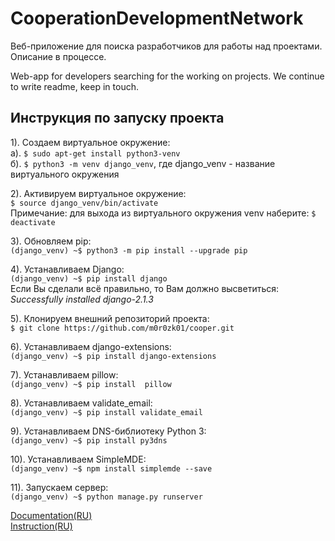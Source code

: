 # CooperationDevelopmentNetwork
Веб-приложение для поиска разработчиков для работы над проектами.
Описание в процессе.

Web-app for developers searching for the working on projects.
We continue to write readme, keep in touch.


<h2>Инструкция по запуску проекта</h2>

1). Создаем виртуальное окружение:<br>
    а). `$ sudo apt-get install python3-venv`<br>
    б). `$ python3 -m venv django_venv`, где django_venv - название    виртуального окружения

2). Активируем виртуальное окружение:<br>
    `$ source django_venv/bin/activate`<br>
Примечание: для выхода из виртуального окружения venv наберите: `$ deactivate`

3). Обновляем pip:<br>
    `(django_venv) ~$ python3 -m pip install --upgrade pip`

4). Устанавливаем Django:<br>
    `(django_venv) ~$ pip install django`<br>
Если Вы сделали всё правильно, то Вам должно высветиться:<br>
*Successfully installed django-2.1.3*

5). Клонируем внешний репозиторий проекта:<br>
    `$ git clone https://github.com/m0r0zk01/cooper.git`

6). Устанавливаем django-extensions:<br>
    `(django_venv) ~$ pip install django-extensions`

7). Устанавливаем pillow:<br>
    `(django_venv) ~$ pip install  pillow`

8). Устанавливаем validate_email:<br>
    `(django_venv) ~$ pip install validate_email`

9). Устанавливаем DNS-библиотеку Python 3: <br>
    `(django_venv) ~$ pip install py3dns`

10). Устанавливаем SimpleMDE:<br>
    `(django_venv) ~$ npm install simplemde --save`

11). Запускаем сервер:<br>
    `(django_venv) ~$ python manage.py runserver`


[Documentation(RU)](https://docs.google.com/document/d/11DQPLyEXO4wGiOjyCECmzDpbmLmXNg7N-2RFP4ph8sQ/edit?usp=sharing)<br>
[Instruction(RU)](https://docs.google.com/document/d/1ZeIIt4ALY7MvFpI23MWpzHaIglnV7sHKuklzxL1pE88/edit?usp=sharing)
